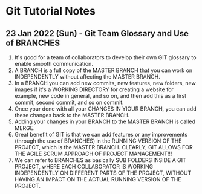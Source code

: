 # Git Tutorial Notes

## 23 Jan 2022 (Sun) - Git Team Glossary and Use of BRANCHES
1. It's good for a team of collaborators to develop their own GIT glossary to enable smooth communication.
2. A BRANCH is a full copy of the MASTER BRANCH that you can work on INDEPENDENTLY without affecting the MASTER BRANCH.
3. In a BRANCH you can add new commits, new features, new folders, new images if it's a WORKING DIRECTORY for creating a website for example, new code in general, and so on, and then add this as a first commit, second commit, and so on commit.
4. Once your done with all your CHANGES IN YIOUR BRANCH, you can add these changes back to the MASTER BRANCH. 
5. Adding your changes in your BRANCH to the MASTER BRANCH is called MERGE.
6. Great benefit of GIT is that we can add features or any improvements (through the use of BRANCHES) in the RUNNING VERSION OF THE PROJECT, which is the MASTER BRANCH.  CLEARLY, GIT ALLOWS FOR THE AGILE SCRUM APPROACH OF PROJECT MANAGEMENT!!!
7. We can refer to BRANCHES as basically SUB FOLDERS INSIDE A GIT PROJECT, wHERE EACH COLLABORATOR IS WORKING INDEPENDENTLY ON DIFFERENT PARTS OF THE PROJECT, WITHOUT HAVING AN IMPACT ON THE ACTUAL RUNNING VERSION OF THE PROJECT.